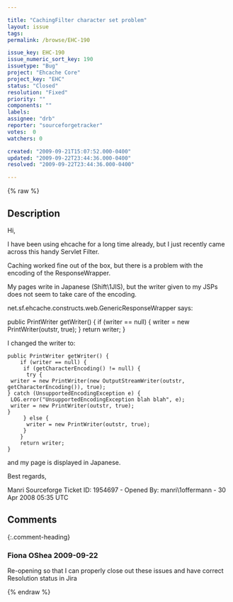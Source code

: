 ```yaml
---

title: "CachingFilter character set problem"
layout: issue
tags: 
permalink: /browse/EHC-190

issue_key: EHC-190
issue_numeric_sort_key: 190
issuetype: "Bug"
project: "Ehcache Core"
project_key: "EHC"
status: "Closed"
resolution: "Fixed"
priority: ""
components: ""
labels: 
assignee: "drb"
reporter: "sourceforgetracker"
votes:  0
watchers: 0

created: "2009-09-21T15:07:52.000-0400"
updated: "2009-09-22T23:44:36.000-0400"
resolved: "2009-09-22T23:44:36.000-0400"

---
```




{% raw %}



## Description

<div markdown="1" class="description">

Hi,

I have been using ehcache for a long time already, but I just recently came across this handy Servlet Filter.

Caching worked fine out of the box, but there is a problem with the encoding of the ResponseWrapper.

My pages write in Japanese (Shift\1JIS), but the writer given to my JSPs does not seem to take care of the encoding.

net.sf.ehcache.constructs.web.GenericResponseWrapper says:

public PrintWriter getWriter() {
    if (writer == null) {
        writer = new PrintWriter(outstr, true);
    }
    return writer;
}

I changed the writer to:

    public PrintWriter getWriter() {
        if (writer == null) {
         if (getCharacterEncoding() != null) {
          try {
     writer = new PrintWriter(new OutputStreamWriter(outstr, getCharacterEncoding()), true);
    } catch (UnsupportedEncodingException e) {
     LOG.error("UnsupportedEncodingException blah blah", e);
     writer = new PrintWriter(outstr, true);
    }
         } else {
          writer = new PrintWriter(outstr, true);
         }
        }
        return writer;
    }

and my page is displayed in Japanese.


Best regards,

Manri
Sourceforge Ticket ID: 1954697 - Opened By: manri\1offermann - 30 Apr 2008 05:35 UTC

</div>

## Comments


{:.comment-heading}
### **Fiona OShea** <span class="date">2009-09-22</span>

<div markdown="1" class="comment">

Re-opening so that I can properly close out these issues and have correct Resolution status in Jira

</div>



{% endraw %}
